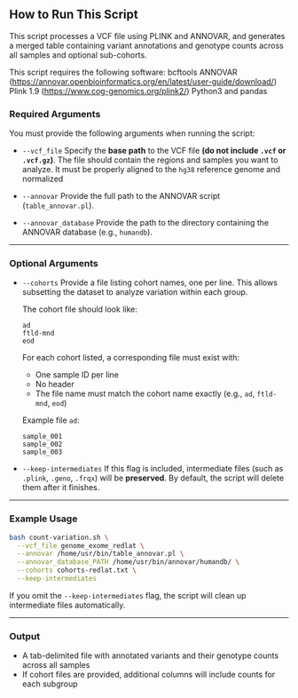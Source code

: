 ## How to Run This Script

This script processes a VCF file using PLINK and ANNOVAR, and generates a merged table containing variant annotations and genotype counts across all samples and optional sub-cohorts.

This script requires the following software:
bcftools
ANNOVAR (https://annovar.openbioinformatics.org/en/latest/user-guide/download/)
Plink 1.9 (https://www.cog-genomics.org/plink2/)
Python3 and pandas


### Required Arguments

You must provide the following arguments when running the script:

* `--vcf_file`
  Specify the **base path** to the VCF file **(do not include `.vcf` or `.vcf.gz`)**.
  The file should contain the regions and samples you want to analyze.
  It must be properly aligned to the `hg38` reference genome and normalized

* `--annovar`
  Provide the full path to the ANNOVAR script (`table_annovar.pl`).

* `--annovar_database`
  Provide the path to the directory containing the ANNOVAR database (e.g., `humandb`).

---

### Optional Arguments

* `--cohorts`
  Provide a file listing cohort names, one per line.
  This allows subsetting the dataset to analyze variation within each group.

  The cohort file should look like:

  ```
  ad
  ftld-mnd
  eod
  ```

  For each cohort listed, a corresponding file must exist with:

  * One sample ID per line
  * No header
  * The file name must match the cohort name exactly (e.g., `ad`, `ftld-mnd`, `eod`)

  Example file `ad`:

  ```
  sample_001
  sample_002
  sample_003
  ```

* `--keep-intermediates`
  If this flag is included, intermediate files (such as `.plink`, `.geno`, `.frqx`) will be **preserved**.
  By default, the script will delete them after it finishes.

---

### Example Usage

```bash
bash count-variation.sh \
  --vcf_file genome_exome_redlat \
  --annovar /home/usr/bin/table_annovar.pl \
  --annovar_database_PATH /home/usr/bin/annovar/humandb/ \
  --cohorts cohorts-redlat.txt \
  --keep-intermediates
```

If you omit the `--keep-intermediates` flag, the script will clean up intermediate files automatically.

---

### Output

* A tab-delimited file with annotated variants and their genotype counts across all samples
* If cohort files are provided, additional columns will include counts for each subgroup

